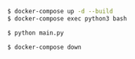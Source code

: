 ```bash
$ docker-compose up -d --build
$ docker-compose exec python3 bash
```

```bash
$ python main.py
```

```bash
$ docker-compose down
```
